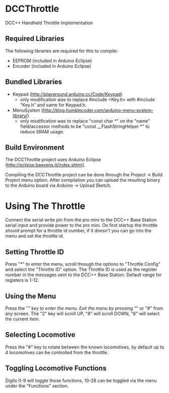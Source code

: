 DCCThrottle
===========
DCC++ Handheld Throttle implementation

Required Libraries
------------------
The following libraries are required for this to compile:
* EEPROM (included in Arduino Eclipse)
* Encoder (included in Arduino Eclipse)

Bundled Libraries
-----------------
* Keypad (http://playground.arduino.cc/Code/Keypad)
  - only modification was to replace #include <Key.h> with #include "Key.h" and same for Keypad.h.
* MenuSystem (http://blog.humblecoder.com/arduino-menu-system-library/)
  - only modification was to replace "const char *" on the "name" field/accessor methods to
  be "const __FlashStringHelper *" to reduce SRAM usage.

Build Environment
-----------------
The DCCThrottle project uses Arduino Eclipse (http://eclipse.baeyens.it/index.shtml). 

Compiling the DCCThrottle project can be done through the Project -> Build Project menu
option.  After compilation you can upload the resulting binary to the Arduino board via
Arduino -> Upload Sketch.

Using The Throttle
==================
Connect the serial write pin from the pro mini to the DCC++ Base Station serial input and
provide power to the pro mini.  On first startup the throttle should prompt for a throttle
id number, if it doesn't you can go into the menu and set the throttle id.

Setting Throttle ID
-------------------
Press "*" to enter the menu, scroll through the options to "Throttle Config" and select the
"Throttle ID" option. The Throttle ID is used as the register number in the messages sent to
the DCC++ Base Station.  Default range for registers is 1-12.

Using the Menu
--------------
Press the "*" key to enter the menu.  Exit the menu by pressing "*" or "#" from any screen.
The "2" key will scroll UP, "8" will scroll DOWN, "6" will select the current item.

Selecting Locomotive
--------------------
Press the "#" key to rotate between the known locomotives, by default up to 4 locomotives
can be controlled from the throttle.

Toggling Locomotive Functions
-----------------------------
Digits 0-9 will toggle those functions, 10-28 can be toggled via the menu under the "Functions"
section.